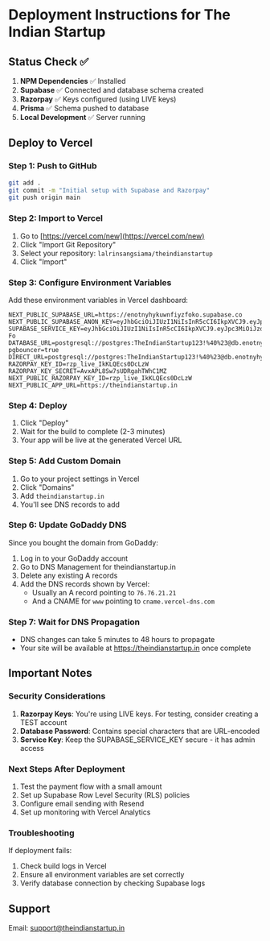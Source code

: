 # Deployment Instructions for The Indian Startup

## Status Check ✅

1. **NPM Dependencies** ✅ Installed
2. **Supabase** ✅ Connected and database schema created
3. **Razorpay** ✅ Keys configured (using LIVE keys)
4. **Prisma** ✅ Schema pushed to database
5. **Local Development** ✅ Server running

## Deploy to Vercel

### Step 1: Push to GitHub

```bash
git add .
git commit -m "Initial setup with Supabase and Razorpay"
git push origin main
```

### Step 2: Import to Vercel

1. Go to [https://vercel.com/new](https://vercel.com/new)
2. Click "Import Git Repository"
3. Select your repository: `lalrinsangsiama/theindianstartup`
4. Click "Import"

### Step 3: Configure Environment Variables

Add these environment variables in Vercel dashboard:

```
NEXT_PUBLIC_SUPABASE_URL=https://enotnyhykuwnfiyzfoko.supabase.co
NEXT_PUBLIC_SUPABASE_ANON_KEY=eyJhbGciOiJIUzI1NiIsInR5cCI6IkpXVCJ9.eyJpc3MiOiJzdXBhYmFzZSIsInJlZiI6ImVub3RueWh5a3V3bmZpeXpmb2tvIiwicm9sZSI6ImFub24iLCJpYXQiOjE3NTUyMzgwODksImV4cCI6MjA3MDgxNDA4OX0.M68zcT5b_OfFVX9KWx_DdeY0C6O0TzRDAEhE34wibNI
SUPABASE_SERVICE_KEY=eyJhbGciOiJIUzI1NiIsInR5cCI6IkpXVCJ9.eyJpc3MiOiJzdXBhYmFzZSIsInJlZiI6ImVub3RueWh5a3V3bmZpeXpmb2tvIiwicm9sZSI6InNlcnZpY2Vfcm9sZSIsImlhdCI6MTc1NTIzODA4OSwiZXhwIjoyMDcwODE0MDg5fQ.E0BCKrr9QfxMwWvUaZ48MOPpDT1KjALfZ_AaXFXx-Fo
DATABASE_URL=postgresql://postgres:TheIndianStartup123!%40%23@db.enotnyhykuwnfiyzfoko.supabase.co:6543/postgres?pgbouncer=true
DIRECT_URL=postgresql://postgres:TheIndianStartup123!%40%23@db.enotnyhykuwnfiyzfoko.supabase.co:5432/postgres
RAZORPAY_KEY_ID=rzp_live_IkKLQEcs0DcLzW
RAZORPAY_KEY_SECRET=AvxAPL8Sw7sUDRgahTWhC1MZ
NEXT_PUBLIC_RAZORPAY_KEY_ID=rzp_live_IkKLQEcs0DcLzW
NEXT_PUBLIC_APP_URL=https://theindianstartup.in
```

### Step 4: Deploy

1. Click "Deploy"
2. Wait for the build to complete (2-3 minutes)
3. Your app will be live at the generated Vercel URL

### Step 5: Add Custom Domain

1. Go to your project settings in Vercel
2. Click "Domains"
3. Add `theindianstartup.in`
4. You'll see DNS records to add

### Step 6: Update GoDaddy DNS

Since you bought the domain from GoDaddy:

1. Log in to your GoDaddy account
2. Go to DNS Management for theindianstartup.in
3. Delete any existing A records
4. Add the DNS records shown by Vercel:
   - Usually an A record pointing to `76.76.21.21`
   - And a CNAME for `www` pointing to `cname.vercel-dns.com`

### Step 7: Wait for DNS Propagation

- DNS changes can take 5 minutes to 48 hours to propagate
- Your site will be available at https://theindianstartup.in once complete

## Important Notes

### Security Considerations

1. **Razorpay Keys**: You're using LIVE keys. For testing, consider creating a TEST account
2. **Database Password**: Contains special characters that are URL-encoded
3. **Service Key**: Keep the SUPABASE_SERVICE_KEY secure - it has admin access

### Next Steps After Deployment

1. Test the payment flow with a small amount
2. Set up Supabase Row Level Security (RLS) policies
3. Configure email sending with Resend
4. Set up monitoring with Vercel Analytics

### Troubleshooting

If deployment fails:
1. Check build logs in Vercel
2. Ensure all environment variables are set correctly
3. Verify database connection by checking Supabase logs

## Support

Email: support@theindianstartup.in